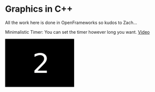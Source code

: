 # Graphics in C++
All the work here is done in OpenFrameworks so kudos to Zach...

<p>Minimalistic Timer: You can set the timer however long you want. <a href="https://www.youtube.com/watch?v=a7zXzxeyxpE">Video</a> </p>
<p><img src="https://github.com/iamnotahumanbecauseiamabot/graphics-in-c-/blob/master/gifs/bruh.gif" width="225" />
